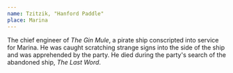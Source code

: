 ```yaml
---
name: Tzitzik, "Hanford Paddle"
place: Marina
---
```

The chief engineer of *The Gin Mule*, a pirate ship conscripted into service for Marina. He was caught scratching strange signs into the side of the ship and was apprehended by the party. He died during the party's search of the abandoned ship, *The Last Word*. 